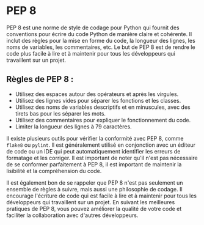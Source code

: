 # PEP 8
PEP 8 est une norme de style de codage pour Python qui fournit des conventions pour écrire du code Python de manière claire et cohérente. Il inclut des règles pour la mise en forme du code, la longueur des lignes, les noms de variables, les commentaires, etc. Le but de PEP 8 est de rendre le code plus facile à lire et à maintenir pour tous les développeurs qui travaillent sur un projet.

## Règles de PEP 8 :
* Utilisez des espaces autour des opérateurs et après les virgules.
* Utilisez des lignes vides pour séparer les fonctions et les classes.
* Utilisez des noms de variables descriptifs et en minuscules, avec des tirets bas pour les séparer les mots.
* Utilisez des commentaires pour expliquer le fonctionnement du code.
* Limiter la longueur des lignes à 79 caractères.

Il existe plusieurs outils pour vérifier la conformité avec PEP 8, comme `flake8` ou `pylint`. Il est généralement utilisé en conjonction avec un éditeur de code ou un IDE qui peut automatiquement identifier les erreurs de formatage et les corriger. Il est important de noter qu'il n'est pas nécessaire de se conformer parfaitement à PEP 8, il est important de maintenir la lisibilité et la compréhension du code.

Il est également bon de se rappeler que PEP 8 n'est pas seulement un ensemble de règles à suivre, mais aussi une philosophie de codage. Il encourage l'écriture de code qui est facile à lire et à maintenir pour tous les développeurs qui travaillent sur un projet. En suivant les meilleures pratiques de PEP 8, vous pouvez améliorer la qualité de votre code et faciliter la collaboration avec d'autres développeurs.